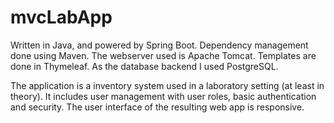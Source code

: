 # mvcLabApp

Written in Java, and powered by Spring Boot.
Dependency management done using Maven.
The webserver used is Apache Tomcat.
Templates are done in Thymeleaf.
As the database backend I used PostgreSQL.

The application is a inventory system used in a laboratory setting (at least in theory).
It includes user management with user roles, basic authentication and security.
The user interface of the resulting web app is responsive.
